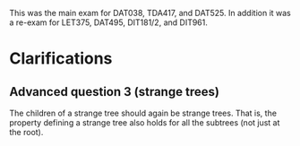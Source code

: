 This was the main exam for DAT038, TDA417, and DAT525.
In addition it was a re-exam for LET375, DAT495, DIT181/2, and DIT961.

Clarifications
==============

Advanced question 3 (strange trees)
-----------------------------------

The children of a strange tree should again be strange trees.
That is, the property defining a strange tree also holds for all the subtrees (not just at the root).
